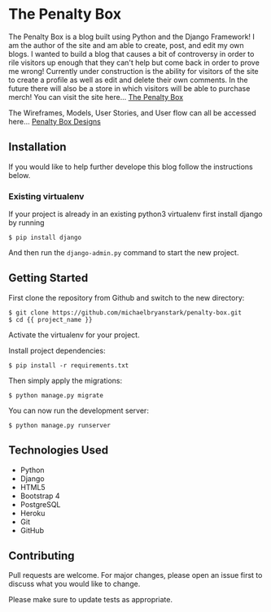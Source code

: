 # The Penalty Box

The Penalty Box is a blog built using Python and the Django Framework! I am the author of the site and am able to create, post, and edit my own blogs. I wanted to build a blog that causes a bit of controversy in order to rile visitors up enough that they can't help but come back in order to prove me wrong! Currently under construction is the ability for visitors of the site to create a profile as well as edit and delete their own comments. In the future there will also be a store in which visitors will be able to purchase merch! You can visit the site here...
[The Penalty Box](https://penalty-box.herokuapp.com/)

The Wireframes, Models, User Stories, and User flow can all be accessed here...
[Penalty Box Designs](https://drive.google.com/drive/folders/1G-zAkFpX8eAKDwrL6YwWN_HCxGC3lSUH?usp=sharing)

## Installation
If you would like to help further develope this blog follow the instructions below.

### Existing virtualenv

If your project is already in an existing python3 virtualenv first install django by running

    $ pip install django
    
And then run the `django-admin.py` command to start the new project.


## Getting Started

First clone the repository from Github and switch to the new directory:

    $ git clone https://github.com/michaelbryanstark/penalty-box.git
    $ cd {{ project_name }}
    
Activate the virtualenv for your project.
    
Install project dependencies:

    $ pip install -r requirements.txt
    
    
Then simply apply the migrations:

    $ python manage.py migrate
    

You can now run the development server:

    $ python manage.py runserver

## Technologies Used
- Python
- Django
- HTML5
- Bootstrap 4
- PostgreSQL
- Heroku
- Git
- GitHub


## Contributing
Pull requests are welcome. For major changes, please open an issue first to discuss what you would like to change.

Please make sure to update tests as appropriate.